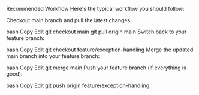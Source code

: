Recommended Workflow
Here's the typical workflow you should follow:

Checkout main branch and pull the latest changes:

bash
Copy
Edit
git checkout main
git pull origin main
Switch back to your feature branch:

bash
Copy
Edit
git checkout feature/exception-handling
Merge the updated main branch into your feature branch:

bash
Copy
Edit
git merge main
Push your feature branch (if everything is good):

bash
Copy
Edit
git push origin feature/exception-handling

